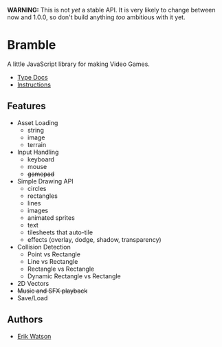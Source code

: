 **WARNING:** This is not _yet_ a stable API. It is very likely to change between now and 1.0.0, so don't build anything _too_ ambitious with it yet.

# Bramble

A little JavaScript library for making Video Games.

- [Type Docs](https://erikwatson.github.io/bramble-type-docs/)
- [Instructions](https://github.com/erikwatson/Bramble/wiki)

## Features

- Asset Loading
  - string
  - image
  - terrain
- Input Handling
  - keyboard
  - mouse
  - ~~gamepad~~
- Simple Drawing API
  - circles
  - rectangles
  - lines
  - images
  - animated sprites
  - text
  - tilesheets that auto-tile
  - effects (overlay, dodge, shadow, transparency)
- Collision Detection
  - Point vs Rectangle
  - Line vs Rectangle
  - Rectangle vs Rectangle
  - Dynamic Rectangle vs Rectangle
- 2D Vectors
- ~~Music and SFX playback~~
- Save/Load

## Authors

- [Erik Watson](http://erikwatson.me)
